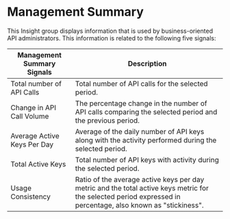 ﻿---
sidebar_position: 1
---

# Management Summary

<head>
  <meta name="guidename" content="API Management"/>
  <meta name="context" content="GUID-9412a492-d630-4cf9-a2f3-7d18eab0a255"/>
</head>

This Insight group displays information that is used by business-oriented API administrators. This information is related to the following five signals: 

|**Management Summary Signals** |**Description** |
| ----- | ---- |
|Total number of API Calls|Total number of API calls for the selected period. |
|Change in API Call Volume|The percentage change in the number of API calls comparing the selected period and the previous period. |
|Average Active Keys Per Day|Average of the daily number of API keys along with the activity performed during the selected period. |
|Total Active Keys|Total number of API keys with activity during the selected period. |
|Usage Consistency|Ratio of the average active keys per day metric and the total active keys metric for the selected period expressed in percentage, also known as "stickiness". |

